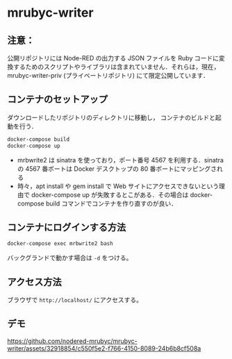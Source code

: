 # mrubyc-writer

## 注意：
公開リポジトリには Node-RED の出力する JSON ファイルを Ruby コードに変換するためのスクリプトやライブラリは含まれていません．それらは，現在，mrubyc-writer-priv (プライベートリポジトリ) にて限定公開しています．

## コンテナのセットアップ

ダウンロードしたリポジトリのディレクトリに移動し，
コンテナのビルドと起動を行う．

```sh
docker-compose build
docker-compose up
```

- mrbwrite2 は sinatra を使っており，ポート番号 4567 を利用する．sinatraの 4567 番ポートは Docker デスクトップの 80 番ポートにマッピングされる
- 時々，apt install や gem install で Web サイトにアクセスできないという理由で docker-compose up が失敗するとこがある．その場合は docker-compose build コマンドでコンテナを作り直すのが良い．

## コンテナにログインする方法

```sh
docker-compose exec mrbwrite2 bash
```

バックグランドで動かす場合は `-d` をつける。

## アクセス方法

ブラウザで `http://localhost/` にアクセスする。

## デモ

https://github.com/nodered-mrubyc/mrubyc-writer/assets/32918854/c550f5e2-f766-4150-8089-24b6b8cf508a

